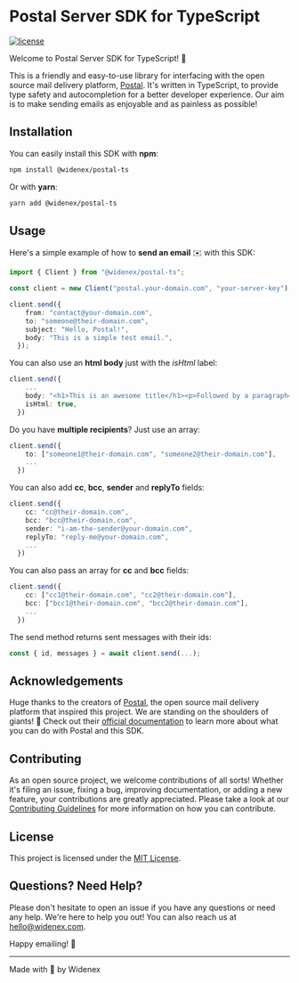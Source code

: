 
# Postal Server SDK for TypeScript

[![license](https://img.shields.io/badge/license-MIT-blue.svg)](https://github.com/your-github-repo/blob/main/LICENSE)

Welcome to Postal Server SDK for TypeScript! 🎉

This is a friendly and easy-to-use library for interfacing with the open source mail delivery platform, [Postal](https://postal.atech.media/). It's written in TypeScript, to provide type safety and autocompletion for a better developer experience. Our aim is to make sending emails as enjoyable and as painless as possible!

## Installation

You can easily install this SDK with **npm**:

```bash
npm install @widenex/postal-ts
```

Or with **yarn**:

```bash
yarn add @widenex/postal-ts
```

## Usage

Here's a simple example of how to **send an email** ✉️ with this SDK:

```typescript
import { Client } from "@widenex/postal-ts";

const client = new Client("postal.your-domain.com", "your-server-key");

client.send({
    from: "contact@your-domain.com",
    to: "someone@their-domain.com",
    subject: "Hello, Postal!",
    body: "This is a simple test email.",
  });
```

You can also use an **html body** just with the *isHtml* label:

```typescript
client.send({
    ...
    body: "<h1>This is an awesome title</h1><p>Followed by a paragraph</p>",
    isHtml: true,
  })
```

Do you have **multiple recipients**? Just use an array:

```typescript
client.send({
    to: ["someone1@their-domain.com", "someone2@their-domain.com"],
    ...
  })
```


You can also add **cc**, **bcc**, **sender** and **replyTo** fields:

```typescript
client.send({
    cc: "cc@their-domain.com",
    bcc: "bcc@their-domain.com",
    sender: "i-am-the-sender@your-domain.com",
    replyTo: "reply-me@your-domain.com",
    ...
  })
```

You can also pass an array for **cc** and **bcc** fields:

```typescript
client.send({
    cc: ["cc1@their-domain.com", "cc2@their-domain.com"],
    bcc: ["bcc1@their-domain.com", "bcc2@their-domain.com"],
    ...
  })
```

The send method returns sent messages with their ids:

```typescript
const { id, messages } = await client.send(...);
```

## Acknowledgements

Huge thanks to the creators of [Postal](https://github.com/postalserver/postal), the open source mail delivery platform that inspired this project. We are standing on the shoulders of giants! 🙏 Check out their [official documentation](https://docs.postalserver.io) to learn more about what you can do with Postal and this SDK.

## Contributing

As an open source project, we welcome contributions of all sorts! Whether it's filing an issue, fixing a bug, improving documentation, or adding a new feature, your contributions are greatly appreciated. Please take a look at our [Contributing Guidelines](#) for more information on how you can contribute.

## License

This project is licensed under the [MIT License](https://github.com/widenex/postal-ts/blob/main/LICENSE).

## Questions? Need Help?

Please don't hesitate to open an issue if you have any questions or need any help. We're here to help you out! You can also reach us at hello@widenex.com. 

Happy emailing! 💌

---

Made with 🖤 by Widenex
